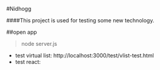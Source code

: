#Nidhogg

####This project is used for testing some new technology.


##open app
>node server.js

+ test virtual list: http://localhost:3000/test/vlist-test.html
+ test react:
